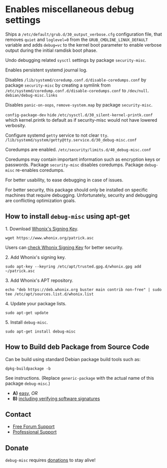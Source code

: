 # Enables miscellaneous debug settings #

Ships a `/etc/default/grub.d/30_output_verbose.cfg` configuration file,
that removes `quiet` and `loglevel=0` from the
`GRUB_CMDLINE_LINUX_DEFAULT` variable and adds `debug=vc` to the kernel
boot parameter to enable verbose output during the initial ramdisk boot
phase.

Undo debugging related `sysctl` settings by package `security-misc`.

Enables persistent systemd journal log.

Disables `/lib/systemd/coredump.conf.d/disable-coredumps.conf` by package
`security-misc` by creating a symlink from
`/etc/systemd/coredump.conf.d/disable-coredumps.conf` to `/dev/null`.
`debian/debug-misc.links`

Disables `panic-on-oops`, `remove-system.map` by package `security-misc`.

`config-package-dev` `hide` `/etc/sysctl.d/30_silent-kernel-printk.conf` which
kernel.printk to default as if security-misc would not have lowered verbosity.

Configure systemd `getty` service to not clear `tty`.
`/lib/systemd/system/getty@tty.service.d/30_debug-misc.conf`

Coredumps are enabled.
`/etc/security/limits.d/40_debug-misc.conf`

Coredumps may contain important information such as encryption keys or
passwords. Package `security-misc` disables coredumps. Package `debug-misc`
re-enables coredumps.

For better usability, to ease debugging in case of issues.

For better security, this package should only be installed on specific
machines that require debugging. Unfortunately, security and debugging are
conflicting optimization goals.
## How to install `debug-misc` using apt-get ##

1\. Download [Whonix's Signing Key]().

```
wget https://www.whonix.org/patrick.asc
```

Users can [check Whonix Signing Key](https://www.whonix.org/wiki/Whonix_Signing_Key) for better security.

2\. Add Whonix's signing key.

```
sudo apt-key --keyring /etc/apt/trusted.gpg.d/whonix.gpg add ~/patrick.asc
```

3\. Add Whonix's APT repository.

```
echo "deb https://deb.whonix.org buster main contrib non-free" | sudo tee /etc/apt/sources.list.d/whonix.list
```

4\. Update your package lists.

```
sudo apt-get update
```

5\. Install `debug-misc`.

```
sudo apt-get install debug-misc
```

## How to Build deb Package from Source Code ##

Can be build using standard Debian package build tools such as:

```
dpkg-buildpackage -b
```

See instructions. (Replace `generic-package` with the actual name of this package `debug-misc`.)

* **A)** [easy](https://www.whonix.org/wiki/Dev/Build_Documentation/generic-package/easy), _OR_
* **B)** [including verifying software signatures](https://www.whonix.org/wiki/Dev/Build_Documentation/generic-package)

## Contact ##

* [Free Forum Support](https://forums.whonix.org)
* [Professional Support](https://www.whonix.org/wiki/Professional_Support)

## Donate ##

`debug-misc` requires [donations](https://www.whonix.org/wiki/Donate) to stay alive!
